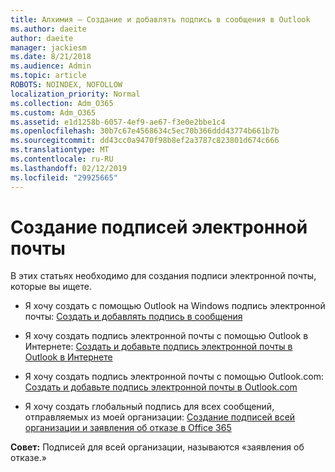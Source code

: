```yaml
---
title: Алхимия — Создание и добавлять подпись в сообщения в Outlook
ms.author: daeite
author: daeite
manager: jackiesm
ms.date: 8/21/2018
ms.audience: Admin
ms.topic: article
ROBOTS: NOINDEX, NOFOLLOW
localization_priority: Normal
ms.collection: Adm_O365
ms.custom: Adm_O365
ms.assetid: e1d1258b-6057-4ef9-ae67-f3e0e2bbe1c4
ms.openlocfilehash: 30b7c67e4568634c5ec70b366ddd43774b661b7b
ms.sourcegitcommit: dd43cc0a9470f98b8ef2a3787c823801d674c666
ms.translationtype: MT
ms.contentlocale: ru-RU
ms.lasthandoff: 02/12/2019
ms.locfileid: "29925665"
---
```

# <a name="creating-email-signatures"></a>Создание подписей электронной почты

В этих статьях необходимо для создания подписи электронной почты, которые вы ищете.
  
- Я хочу создать с помощью Outlook на Windows подпись электронной почты: [Создать и добавлять подпись в сообщения](https://support.office.com/article/8ee5d4f4-68fd-464a-a1c1-0e1c80bb27f2.aspx)
    
- Я хочу создать подпись электронной почты с помощью Outlook в Интернете: [Создать и добавьте подпись электронной почты в Outlook в Интернете](https://support.office.com/article/5ff9dcfd-d3f1-447b-b2e9-39f91b074ea3.aspx)
    
- Я хочу создать подпись электронной почты с помощью Outlook.com: [Создать и добавьте подпись электронной почты в Outlook.com](https://support.office.com/article/776d9006-abdf-444e-b5b7-a61821dff034.aspx)
    
- Я хочу создать глобальный подпись для всех сообщений, отправляемых из моей организации: [Создание подписей всей организации и заявления об отказе в Office 365](https://support.office.com/article/2d75860f-c527-4352-a7f6-73eba54c0c72.aspx)
    
 **Совет:** Подписей для всей организации, называются «заявления об отказе.» 
  

